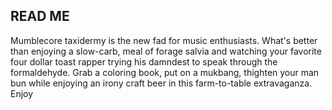 ## READ ME

Mumblecore taxidermy is the new fad for 
music enthusiasts. What's better than 
enjoying a slow-carb, meal of forage salvia and 
watching your favorite four dollar toast rapper 
trying his damndest to speak through the 
formaldehyde. Grab a coloring book, put on a 
mukbang, thighten your man bun while enjoying 
an irony craft beer in this farm-to-table 
extravaganza. Enjoy 

